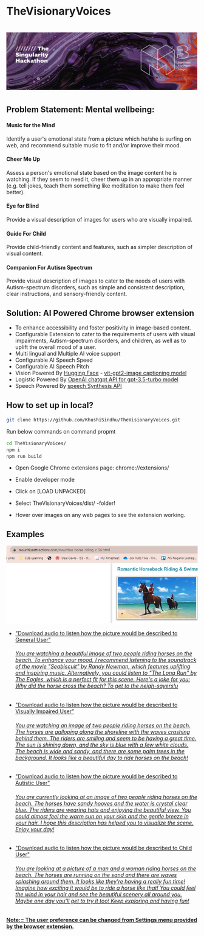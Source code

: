 # TheVisionaryVoices
# ![Image Title](M3.png)
## Problem Statement: Mental wellbeing: 
<h4>Music for the Mind</h4>
<p>Identify a user's emotional state from a picture which he/she is surfing on web, and recommend suitable music to fit and/or improve their mood.</p>

<h4>Cheer Me Up</h4>
<p>Assess a person's emotional state based on the image content he is watching. If they seem to need it, cheer them up in an appropriate manner (e.g. tell jokes, teach them something like meditation to make them feel better).</p>

<h4>Eye for Blind</h4>
<p>Provide a visual description of images for users who are visually impaired.</p>

<h4>Guide For Child</h4>
<p>Provide child-friendly content and features, such as simpler description of visual content.</p>

<h4>Companion For Autism Spectrum</h4>
<p>Provide visual description of images to cater to the needs of users with Autism-spectrum disorders, such as simple and consistent description, clear instructions, and sensory-friendly content.</p>

## Solution: AI Powered Chrome browser extension
<ul>
  <li>To enhance accessibility and foster positivity in image-based content.</li>
  <li>Configurable Extension to cater to the requirements of users with visual impairments, Autism-spectrum disorders, and children, as well as to uplift the overall mood of a user.</li>
  <li>Multi lingual and Multiple AI voice support</li>
  <li>Configurable AI Speech Speed</li>
  <li>Configurable AI Speech Pitch</li>
  <li>Vision Powered By <a href="https://huggingface.co/" target="_blank">Hugging Face</a> - <a href="https://api-inference.huggingface.co/models/nlpconnect/vit-gpt2-image-captioning" target="_blank">vit-gpt2-image captioning model</a></li>
 <li>Logistic Powered By <a href="https://api.openai.com/v1/chat/completions" target="_blank">OpenAI chatgpt API for gpt-3.5-turbo model</a></li>
 <li>Speech Powered By <a href="https://developer.chrome.com/blog/web-apps-that-talk-introduction-to-the-speech-synthesis-api/" target="_blank">speech Synthesis API</a></li>
</ul>


## How to set up in local?

```sh
git clone https://github.com/KhushiSindhu/TheVisionaryVoices.git
```
Run below commands on command propmt
```sh
cd TheVisionaryVoices/
npm i
npm run build
```

- Open Google Chrome extensions page: chrome://extensions/

- Enable developer mode

- Click on [LOAD UNPACKED]

- Select TheVisionaryVoices/dist/ -folder!

- Hover over images on any web pages to see the extension working.


## Examples
![Image Title](demoimage.jpg)
<ul>
  <li><a href="https://github.com/KhushiSindhu/TheVisionaryVoices/raw/main/GeneralUser2.m4aa">"Download audio to listen how the picture would be described to General User"</li><h6>You are watching a beautiful image of two people riding horses on the beach. To enhance your mood, I recommend listening to the soundtrack of the movie "Seabiscuit" by Randy Newman, which features uplifting and inspiring music. Alternatively, you could listen to "The Long Run" by The Eagles, which is a perfect fit for this scene. Here's a joke for you: Why did the horse cross the beach? To get to the neigh-sayers!u</h6>
  <li><a href=https://github.com/KhushiSindhu/TheVisionaryVoices/raw/main/VisuallyImpaired.m4a">"Download audio to listen how the picture would be described to Visually Impaired User"</li><h6>You are watching an image of two people riding horses on the beach. The horses are galloping along the shoreline with the waves crashing behind them. The riders are smiling and seem to be having a great time. The sun is shining down, and the sky is blue with a few white clouds. The beach is wide and sandy, and there are some palm trees in the background. It looks like a beautiful day to ride horses on the beach!</h6>
  <li><a href="https://github.com/KhushiSindhu/TheVisionaryVoices/raw/main/AutisticUser.m4a">"Download audio to listen how the picture would be described to Autistic User"</li><h6>You are currently looking at an image of two people riding horses on the beach. The horses have sandy hooves and the water is crystal clear blue. The riders are wearing hats and enjoying the beautiful view. You could almost feel the warm sun on your skin and the gentle breeze in your hair. I hope this description has helped you to visualize the scene. Enjoy your day!</h6>
  <li><a href="https://github.com/KhushiSindhu/TheVisionaryVoices/raw/main/child.m4a">"Download audio to listen how the picture would be described to Child User"</li><h6>You are looking at a picture of a man and a woman riding horses on the beach. The horses are running on the sand and there are waves splashing around them. It looks like they're having a really fun time! Imagine how exciting it would be to ride a horse like that! You could feel the wind in your hair and see the beautiful scenery all around you. Maybe one day you'll get to try it too! Keep exploring and having fun!</h6>
</ul>

#### Note:= The user preference can be changed from Settings menu provided by the browser extension.



